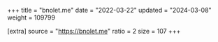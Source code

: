 +++
title = "bnolet.me"
date = "2022-03-22"
updated = "2024-03-08"
weight = 109799

[extra]
source = "https://bnolet.me"
ratio = 2
size = 107
+++
